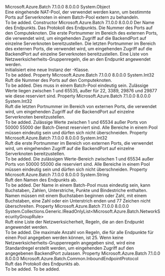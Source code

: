 <Type Name="InboundNatPool" FullName="Microsoft.Azure.Batch.InboundNatPool">
  <TypeSignature Language="C#" Value="public class InboundNatPool" />
  <TypeSignature Language="ILAsm" Value=".class public auto ansi beforefieldinit InboundNatPool extends System.Object" />
  <TypeSignature Language="DocId" Value="T:Microsoft.Azure.Batch.InboundNatPool" />
  <TypeSignature Language="VB.NET" Value="Public Class InboundNatPool" />
  <TypeSignature Language="F#" Value="type InboundNatPool = class&#xA;    interface ITransportObjectProvider&lt;InboundNATPool&gt;&#xA;    interface IPropertyMetadata&#xA;    interface IModifiable&#xA;    interface IReadOnly" />
  <AssemblyInfo>
    <AssemblyName>Microsoft.Azure.Batch</AssemblyName>
    <AssemblyVersion>7.1.0.0</AssemblyVersion>
    <AssemblyVersion>8.0.0.0</AssemblyVersion>
  </AssemblyInfo>
  <Base>
    <BaseTypeName>System.Object</BaseTypeName>
  </Base>
  <Interfaces />
  <Docs>
    <summary>
            Eine eingehende NAT-Pool, der verwendet werden kann, um bestimmte Ports auf Serverknoten in einem Batch-Pool extern zu behandeln.
            </summary>
    <remarks>To be added.</remarks>
  </Docs>
  <Members>
    <Member MemberName=".ctor">
      <MemberSignature Language="C#" Value="public InboundNatPool (string name, Microsoft.Azure.Batch.Common.InboundEndpointProtocol protocol, int backendPort, int frontendPortRangeStart, int frontendPortRangeEnd, System.Collections.Generic.IReadOnlyList&lt;Microsoft.Azure.Batch.NetworkSecurityGroupRule&gt; networkSecurityGroupRules = null);" />
      <MemberSignature Language="ILAsm" Value=".method public hidebysig specialname rtspecialname instance void .ctor(string name, valuetype Microsoft.Azure.Batch.Common.InboundEndpointProtocol protocol, int32 backendPort, int32 frontendPortRangeStart, int32 frontendPortRangeEnd, class System.Collections.Generic.IReadOnlyList`1&lt;class Microsoft.Azure.Batch.NetworkSecurityGroupRule&gt; networkSecurityGroupRules) cil managed" />
      <MemberSignature Language="DocId" Value="M:Microsoft.Azure.Batch.InboundNatPool.#ctor(System.String,Microsoft.Azure.Batch.Common.InboundEndpointProtocol,System.Int32,System.Int32,System.Int32,System.Collections.Generic.IReadOnlyList{Microsoft.Azure.Batch.NetworkSecurityGroupRule})" />
      <MemberSignature Language="VB.NET" Value="Public Sub New (name As String, protocol As InboundEndpointProtocol, backendPort As Integer, frontendPortRangeStart As Integer, frontendPortRangeEnd As Integer, Optional networkSecurityGroupRules As IReadOnlyList(Of NetworkSecurityGroupRule) = null)" />
      <MemberSignature Language="F#" Value="new Microsoft.Azure.Batch.InboundNatPool : string * Microsoft.Azure.Batch.Common.InboundEndpointProtocol * int * int * int * System.Collections.Generic.IReadOnlyList&lt;Microsoft.Azure.Batch.NetworkSecurityGroupRule&gt; -&gt; Microsoft.Azure.Batch.InboundNatPool" Usage="new Microsoft.Azure.Batch.InboundNatPool (name, protocol, backendPort, frontendPortRangeStart, frontendPortRangeEnd, networkSecurityGroupRules)" />
      <MemberType>Constructor</MemberType>
      <AssemblyInfo>
        <AssemblyName>Microsoft.Azure.Batch</AssemblyName>
        <AssemblyVersion>7.1.0.0</AssemblyVersion>
        <AssemblyVersion>8.0.0.0</AssemblyVersion>
      </AssemblyInfo>
      <Parameters>
        <Parameter Name="name" Type="System.String" />
        <Parameter Name="protocol" Type="Microsoft.Azure.Batch.Common.InboundEndpointProtocol" />
        <Parameter Name="backendPort" Type="System.Int32" />
        <Parameter Name="frontendPortRangeStart" Type="System.Int32" />
        <Parameter Name="frontendPortRangeEnd" Type="System.Int32" />
        <Parameter Name="networkSecurityGroupRules" Type="System.Collections.Generic.IReadOnlyList&lt;Microsoft.Azure.Batch.NetworkSecurityGroupRule&gt;" />
      </Parameters>
      <Docs>
        <param name="name">Der Name des Endpunkts.</param>
        <param name="protocol">Das Protokoll des Endpunkts.</param>
        <param name="backendPort">Die Nummer des Ports auf den Computeknoten.</param>
        <param name="frontendPortRangeStart">Die erste Portnummer im Bereich des externen Ports, die verwendet wird, um eingehenden Zugriff auf die BackendPort auf einzelne Serverknoten bereitzustellen.</param>
        <param name="frontendPortRangeEnd">Die letzten Portnummer im Bereich des externen Ports, die verwendet wird, um eingehenden Zugriff auf die BackendPort auf einzelne Serverknoten bereitzustellen.</param>
        <param name="networkSecurityGroupRules">Eine Liste von Netzwerksicherheits-Gruppenregeln, die an den Endpunkt angewendet werden.</param>
        <summary>
            Initialisiert eine neue Instanz der <see cref="T:Microsoft.Azure.Batch.InboundNatPool" />-Klasse.
            </summary>
        <remarks>To be added.</remarks>
      </Docs>
    </Member>
    <Member MemberName="BackendPort">
      <MemberSignature Language="C#" Value="public int BackendPort { get; }" />
      <MemberSignature Language="ILAsm" Value=".property instance int32 BackendPort" />
      <MemberSignature Language="DocId" Value="P:Microsoft.Azure.Batch.InboundNatPool.BackendPort" />
      <MemberSignature Language="VB.NET" Value="Public ReadOnly Property BackendPort As Integer" />
      <MemberSignature Language="F#" Value="member this.BackendPort : int" Usage="Microsoft.Azure.Batch.InboundNatPool.BackendPort" />
      <MemberType>Property</MemberType>
      <AssemblyInfo>
        <AssemblyName>Microsoft.Azure.Batch</AssemblyName>
        <AssemblyVersion>7.1.0.0</AssemblyVersion>
        <AssemblyVersion>8.0.0.0</AssemblyVersion>
      </AssemblyInfo>
      <ReturnValue>
        <ReturnType>System.Int32</ReturnType>
      </ReturnValue>
      <Docs>
        <summary>
            Ruft die Nummer des Ports auf den Computeknoten.
            </summary>
        <value>To be added.</value>
        <remarks>
            Dies muss in einem Batch-Pool eindeutig sein. Zulässige Werte liegen zwischen 1 und 65535, außer für 22, 3389, 29876 und 29877 wie diese reserviert sind.
            </remarks>
      </Docs>
    </Member>
    <Member MemberName="FrontendPortRangeEnd">
      <MemberSignature Language="C#" Value="public int FrontendPortRangeEnd { get; }" />
      <MemberSignature Language="ILAsm" Value=".property instance int32 FrontendPortRangeEnd" />
      <MemberSignature Language="DocId" Value="P:Microsoft.Azure.Batch.InboundNatPool.FrontendPortRangeEnd" />
      <MemberSignature Language="VB.NET" Value="Public ReadOnly Property FrontendPortRangeEnd As Integer" />
      <MemberSignature Language="F#" Value="member this.FrontendPortRangeEnd : int" Usage="Microsoft.Azure.Batch.InboundNatPool.FrontendPortRangeEnd" />
      <MemberType>Property</MemberType>
      <AssemblyInfo>
        <AssemblyName>Microsoft.Azure.Batch</AssemblyName>
        <AssemblyVersion>7.1.0.0</AssemblyVersion>
        <AssemblyVersion>8.0.0.0</AssemblyVersion>
      </AssemblyInfo>
      <ReturnValue>
        <ReturnType>System.Int32</ReturnType>
      </ReturnValue>
      <Docs>
        <summary>
            Ruft die letzten Portnummer im Bereich von externen Ports, die verwendet wird, um eingehenden Zugriff auf die BackendPort auf einzelne Serverknoten bereitzustellen.
            </summary>
        <value>To be added.</value>
        <remarks>
            Zulässige Werte zwischen 1 und 65534 außer Ports von 50000 55000 der Batch-Dienst reserviert sind. Alle Bereiche in einem Pool müssen eindeutig sein und dürfen sich nicht überschneiden.
            </remarks>
      </Docs>
    </Member>
    <Member MemberName="FrontendPortRangeStart">
      <MemberSignature Language="C#" Value="public int FrontendPortRangeStart { get; }" />
      <MemberSignature Language="ILAsm" Value=".property instance int32 FrontendPortRangeStart" />
      <MemberSignature Language="DocId" Value="P:Microsoft.Azure.Batch.InboundNatPool.FrontendPortRangeStart" />
      <MemberSignature Language="VB.NET" Value="Public ReadOnly Property FrontendPortRangeStart As Integer" />
      <MemberSignature Language="F#" Value="member this.FrontendPortRangeStart : int" Usage="Microsoft.Azure.Batch.InboundNatPool.FrontendPortRangeStart" />
      <MemberType>Property</MemberType>
      <AssemblyInfo>
        <AssemblyName>Microsoft.Azure.Batch</AssemblyName>
        <AssemblyVersion>7.1.0.0</AssemblyVersion>
        <AssemblyVersion>8.0.0.0</AssemblyVersion>
      </AssemblyInfo>
      <ReturnValue>
        <ReturnType>System.Int32</ReturnType>
      </ReturnValue>
      <Docs>
        <summary>
            Ruft die erste Portnummer im Bereich von externen Ports, die verwendet wird, um eingehenden Zugriff auf die BackendPort auf einzelne Serverknoten bereitzustellen.
            </summary>
        <value>To be added.</value>
        <remarks>
            Die zulässigen Werte-Bereich zwischen 1 und 65534 außer Ports von 50000 55000 die reserviert sind. Alle Bereiche in einem Pool müssen eindeutig sein und dürfen sich nicht überschneiden.
            </remarks>
      </Docs>
    </Member>
    <Member MemberName="Name">
      <MemberSignature Language="C#" Value="public string Name { get; }" />
      <MemberSignature Language="ILAsm" Value=".property instance string Name" />
      <MemberSignature Language="DocId" Value="P:Microsoft.Azure.Batch.InboundNatPool.Name" />
      <MemberSignature Language="VB.NET" Value="Public ReadOnly Property Name As String" />
      <MemberSignature Language="F#" Value="member this.Name : string" Usage="Microsoft.Azure.Batch.InboundNatPool.Name" />
      <MemberType>Property</MemberType>
      <AssemblyInfo>
        <AssemblyName>Microsoft.Azure.Batch</AssemblyName>
        <AssemblyVersion>7.1.0.0</AssemblyVersion>
        <AssemblyVersion>8.0.0.0</AssemblyVersion>
      </AssemblyInfo>
      <ReturnValue>
        <ReturnType>System.String</ReturnType>
      </ReturnValue>
      <Docs>
        <summary>
            Ruft den Namen des Endpunkts ab.
            </summary>
        <value>To be added.</value>
        <remarks>
            Der Name in einem Batch-Pool muss eindeutig sein, kann Buchstaben, Zahlen, Unterstriche, Punkte und Bindestriche enthalten. Namen müssen mit einem Buchstaben beginnen oder Zahl, mit einem Buchstaben, eine Zahl oder ein Unterstrich enden und 77 Zeichen nicht überschreiten.
            </remarks>
      </Docs>
    </Member>
    <Member MemberName="NetworkSecurityGroupRules">
      <MemberSignature Language="C#" Value="public System.Collections.Generic.IReadOnlyList&lt;Microsoft.Azure.Batch.NetworkSecurityGroupRule&gt; NetworkSecurityGroupRules { get; }" />
      <MemberSignature Language="ILAsm" Value=".property instance class System.Collections.Generic.IReadOnlyList`1&lt;class Microsoft.Azure.Batch.NetworkSecurityGroupRule&gt; NetworkSecurityGroupRules" />
      <MemberSignature Language="DocId" Value="P:Microsoft.Azure.Batch.InboundNatPool.NetworkSecurityGroupRules" />
      <MemberSignature Language="VB.NET" Value="Public ReadOnly Property NetworkSecurityGroupRules As IReadOnlyList(Of NetworkSecurityGroupRule)" />
      <MemberSignature Language="F#" Value="member this.NetworkSecurityGroupRules : System.Collections.Generic.IReadOnlyList&lt;Microsoft.Azure.Batch.NetworkSecurityGroupRule&gt;" Usage="Microsoft.Azure.Batch.InboundNatPool.NetworkSecurityGroupRules" />
      <MemberType>Property</MemberType>
      <AssemblyInfo>
        <AssemblyName>Microsoft.Azure.Batch</AssemblyName>
        <AssemblyVersion>7.1.0.0</AssemblyVersion>
        <AssemblyVersion>8.0.0.0</AssemblyVersion>
      </AssemblyInfo>
      <ReturnValue>
        <ReturnType>System.Collections.Generic.IReadOnlyList&lt;Microsoft.Azure.Batch.NetworkSecurityGroupRule&gt;</ReturnType>
      </ReturnValue>
      <Docs>
        <summary>
            Ruft eine Liste der Netzwerksicherheit, Regeln, die an den Endpunkt angewendet werden.
            </summary>
        <value>To be added.</value>
        <remarks>
            Die maximale Anzahl von Regeln, die für alle Endpunkte für einen Pool angegeben werden können, ist 25. Wenn keine Netzwerksicherheits-Gruppenregeln angegeben sind, wird eine Standardregel erstellt werden, um eingehenden Zugriff auf den angegebenen BackendPort zulassen.
            </remarks>
      </Docs>
    </Member>
    <Member MemberName="Protocol">
      <MemberSignature Language="C#" Value="public Microsoft.Azure.Batch.Common.InboundEndpointProtocol Protocol { get; }" />
      <MemberSignature Language="ILAsm" Value=".property instance valuetype Microsoft.Azure.Batch.Common.InboundEndpointProtocol Protocol" />
      <MemberSignature Language="DocId" Value="P:Microsoft.Azure.Batch.InboundNatPool.Protocol" />
      <MemberSignature Language="VB.NET" Value="Public ReadOnly Property Protocol As InboundEndpointProtocol" />
      <MemberSignature Language="F#" Value="member this.Protocol : Microsoft.Azure.Batch.Common.InboundEndpointProtocol" Usage="Microsoft.Azure.Batch.InboundNatPool.Protocol" />
      <MemberType>Property</MemberType>
      <AssemblyInfo>
        <AssemblyName>Microsoft.Azure.Batch</AssemblyName>
        <AssemblyVersion>7.1.0.0</AssemblyVersion>
        <AssemblyVersion>8.0.0.0</AssemblyVersion>
      </AssemblyInfo>
      <ReturnValue>
        <ReturnType>Microsoft.Azure.Batch.Common.InboundEndpointProtocol</ReturnType>
      </ReturnValue>
      <Docs>
        <summary>
            Ruft das Protokoll des Endpunkts ab.
            </summary>
        <value>To be added.</value>
        <remarks>To be added.</remarks>
      </Docs>
    </Member>
  </Members>
</Type>